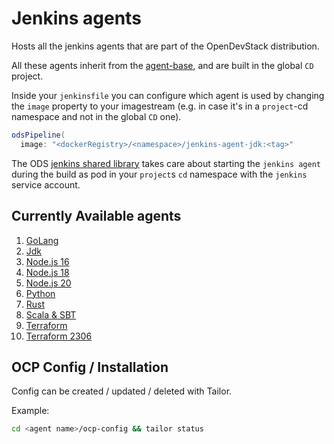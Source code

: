 # Jenkins agents

Hosts all the jenkins agents that are part of the OpenDevStack distribution.

All these agents inherit from the [agent-base](https://github.com/opendevstack/ods-core/tree/master/jenkins/agent-base), and are built in the global `CD` project.

Inside your `jenkinsfile` you can configure which agent is used by changing the `image` property to your imagestream (e.g. in case it's in a `project`-cd namespace and not in the global `CD` one).

```groovy
odsPipeline(
  image: "<dockerRegistry>/<namespace>/jenkins-agent-jdk:<tag>"
```

The ODS [jenkins shared library](https://github.com/opendevstack/ods-jenkins-shared-library) takes care about starting the `jenkins agent` during the build as pod in your `project`s `cd` namespace with the `jenkins` service account.

## Currently Available agents

1. [GoLang](golang)
2. [Jdk](jdk)
3. [Node.js 16](nodejs16)
4. [Node.js 18](nodejs18)
5. [Node.js 20](nodejs20)
6. [Python](python)
7. [Rust](rust)
8. [Scala & SBT](scala)
9. [Terraform](terraform)
10. [Terraform 2306](terraform-2306)

## OCP Config / Installation

Config can be created / updated / deleted with Tailor.

Example:

```sh
cd <agent name>/ocp-config && tailor status
```
